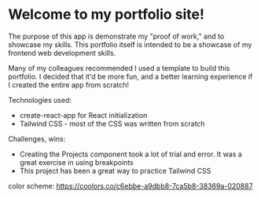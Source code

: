 # Welcome to my portfolio site!

The purpose of this app is demonstrate my "proof of work," and to showcase my skills. This portfolio itself is intended to be a showcase of my frontend web development skills.

Many of my colleagues recommended I used a template to build this portfolio. I decided that it'd be more fun, and a better learning experience if I created the entire app from scratch!

Technologies used:

- create-react-app for React initialization
- Tailwind CSS - most of the CSS was written from scratch

Challenges, wins:

- Creating the Projects component took a lot of trial and error. It was a great exercise in using breakpoints
- This project has been a great way to practice Tailwind CSS

color scheme: https://coolors.co/c6ebbe-a9dbb8-7ca5b8-38369a-020887
